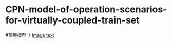 # CPN-model-of-operation-scenarios-for-virtually-coupled-train-set
#顶层模型
！[Image text](https://github.com/Chen2669/CPN-model-of-operation-scenarios-for-virtually-coupled-train-set/blob/main/img-storage/TOP.png)
